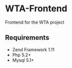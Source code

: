 WTA-Frontend
============

Frontend for the WTA project

Requirements
-------------

- Zend Framework 1.11
- Php 5.2+
- Mysql 5.1+
